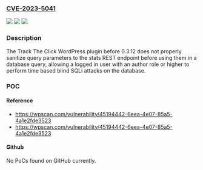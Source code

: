 ### [CVE-2023-5041](https://cve.mitre.org/cgi-bin/cvename.cgi?name=CVE-2023-5041)
![](https://img.shields.io/static/v1?label=Product&message=Track%20The%20Click&color=blue)
![](https://img.shields.io/static/v1?label=Version&message=0%3C%200.3.12%20&color=brighgreen)
![](https://img.shields.io/static/v1?label=Vulnerability&message=CWE-89%20SQL%20Injection&color=brighgreen)

### Description

The Track The Click WordPress plugin before 0.3.12 does not properly sanitize query parameters to the stats REST endpoint before using them in a database query, allowing a logged in user with an author role or higher to perform time based blind SQLi attacks on the database.

### POC

#### Reference
- https://wpscan.com/vulnerability/45194442-6eea-4e07-85a5-4a1e2fde3523
- https://wpscan.com/vulnerability/45194442-6eea-4e07-85a5-4a1e2fde3523

#### Github
No PoCs found on GitHub currently.

